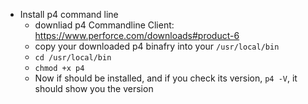 
* Install p4 command line
  * downliad p4 Commandline Client: https://www.perforce.com/downloads#product-6
  * copy your downloaded p4 binafry into your `/usr/local/bin`
  * `cd /usr/local/bin`
  * `chmod +x p4`
  * Now if should be installed, and if you check its version, `p4 -V`, it should show you the version
